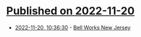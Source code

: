 # [Published on 2022-11-20](index.md)

* [2022-11-20, 10:36:30](https://news.ycombinator.com/item?id=33679874) - [Bell Works New Jersey](https://bell.works/new-jersey/explore/)
